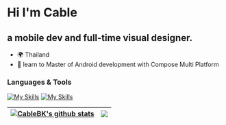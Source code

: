 
Hi I'm Cable
=============================

a mobile dev and full-time visual designer.
---------------------------------------------------------

*   🌍  Thailand
*   🧠  learn to Master of Android development with Compose Multi Platform


### Languages & Tools  

[![My Skills](https://skillicons.dev/icons?i=flutter,dart,kotlin)](https://skillicons.dev)&nbsp;[![My Skills](https://skillicons.dev/icons?i=cs,postman,ssms,sql)](https://skillicons.dev)

<!--Design

[![My Skills](https://skillicons.dev/icons?i=ps)](https://skillicons.dev)-->

| <a href="https://github.com/anuraghazra/github-readme-stats"><img align="center" src="https://github-readme-stats.vercel.app/api?username=CableBK&show_icons=true&include_all_commits=true&theme=buefy&hide_border=true" alt="CableBK's github stats" /></a> | <a href="https://github.com/anuraghazra/github-readme-stats"><img align="center" src="https://github-readme-stats.vercel.app/api/top-langs/?username=CableBK&layout=compact&theme=buefy&hide_border=true&hide=HTML,CMake,C,CSS,Rust,c%2B%2B,php,objective-c,javascript,java," /></a> |
| ------------- | ------------- |

<!--c%2B%2B-->

